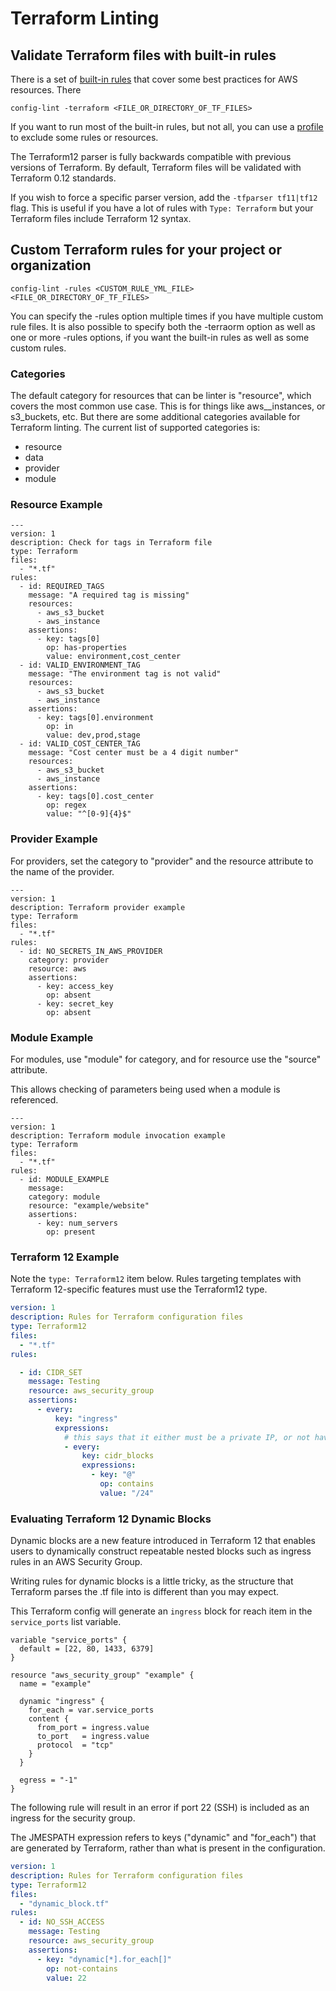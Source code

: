 # Terraform Linting

## Validate Terraform files with built-in rules

There is a set of [built-in rules](/cli/assets/terraform.yml) that cover some best practices for AWS resources.
There

```
config-lint -terraform <FILE_OR_DIRECTORY_OF_TF_FILES>
```

If you want to run most of the built-in rules, but not all, you can use a [profile](profiles.md) to exclude some rules or resources.

The Terraform12 parser is fully backwards compatible with previous versions of Terraform. By default, Terraform files will be validated with Terraform 0.12 standards. 

If you wish to force a specific parser version, add the `-tfparser tf11|tf12` flag. This is useful if you have a lot of rules with `Type: Terraform` but your Terraform files include Terraform 12 syntax. 

## Custom Terraform rules for your project or organization

```
config-lint -rules <CUSTOM_RULE_YML_FILE> <FILE_OR_DIRECTORY_OF_TF_FILES>
```

You can specify the -rules option multiple times if you have multiple custom rule files. It is also possible to specify both the -terraorm option as well as one or more -rules options, if you want the built-in rules as well as some custom rules.

### Categories

The default category for resources that can be linter is "resource", which covers the most common use case. This is for things like aws__instances, or s3_buckets, etc. But there are some additional categories available for Terraform linting. The current list of supported categories is:

* resource
* data
* provider
* module

### Resource Example

```
---
version: 1
description: Check for tags in Terraform file
type: Terraform
files:
  - "*.tf"
rules:
  - id: REQUIRED_TAGS
    message: "A required tag is missing"
    resources:
      - aws_s3_bucket
      - aws_instance
    assertions:
      - key: tags[0]
        op: has-properties
        value: environment,cost_center
  - id: VALID_ENVIRONMENT_TAG
    message: "The environment tag is not valid"
    resources:
      - aws_s3_bucket
      - aws_instance
    assertions:
      - key: tags[0].environment
        op: in
        value: dev,prod,stage
  - id: VALID_COST_CENTER_TAG
    message: "Cost center must be a 4 digit number"
    resources:
      - aws_s3_bucket
      - aws_instance
    assertions:
      - key: tags[0].cost_center
        op: regex
        value: "^[0-9]{4}$"
```

### Provider Example

For providers, set the category to "provider" and the resource attribute to the name of the provider.

```
---
version: 1
description: Terraform provider example
type: Terraform
files:
  - "*.tf"
rules:
  - id: NO_SECRETS_IN_AWS_PROVIDER
    category: provider
    resource: aws
    assertions:
      - key: access_key
        op: absent
      - key: secret_key
        op: absent
```

### Module Example

For modules, use "module" for category, and for resource use the "source" attribute.

This allows checking of parameters being used when a module is referenced.


```
---
version: 1
description: Terraform module invocation example
type: Terraform
files:
  - "*.tf"
rules:
  - id: MODULE_EXAMPLE
    message:
    category: module
    resource: "example/website"
    assertions:
      - key: num_servers
        op: present
```

### Terraform 12 Example

Note the `type: Terraform12` item below. Rules targeting templates with Terraform 12-specific features must use the Terraform12 type.

```yaml
version: 1
description: Rules for Terraform configuration files
type: Terraform12
files:
  - "*.tf"
rules:

  - id: CIDR_SET
    message: Testing
    resource: aws_security_group
    assertions:
      - every:
          key: "ingress"
          expressions:
            # this says that it either must be a private IP, or not have IP regex (eg sg string, interpolation)
            - every:
                key: cidr_blocks
                expressions:
                  - key: "@"
                    op: contains
                    value: "/24"
```

### Evaluating Terraform 12 Dynamic Blocks

Dynamic blocks are a new feature introduced in Terraform 12 that enables users to dynamically construct repeatable nested blocks such as ingress rules in an AWS Security Group.

Writing rules for dynamic blocks is a little tricky, as the structure that Terraform parses the .tf file into is different than you may expect.

This Terraform config will generate an `ingress` block for reach item in the `service_ports` list variable.
```hcl-terraform
variable "service_ports" {
  default = [22, 80, 1433, 6379]
}

resource "aws_security_group" "example" {
  name = "example"

  dynamic "ingress" {
    for_each = var.service_ports
    content {
      from_port = ingress.value
      to_port   = ingress.value
      protocol  = "tcp"
    }
  }

  egress = "-1"
}
```

The following rule will result in an error if port 22 (SSH) is included as an ingress for the security group.

The JMESPATH expression refers to keys ("dynamic" and "for_each") that are generated by Terraform, rather than what is present in the configuration.

```yaml
version: 1
description: Rules for Terraform configuration files
type: Terraform12
files:
  - "dynamic_block.tf"
rules:
  - id: NO_SSH_ACCESS
    message: Testing
    resource: aws_security_group
    assertions:
      - key: "dynamic[*].for_each[]"
        op: not-contains
        value: 22
```


